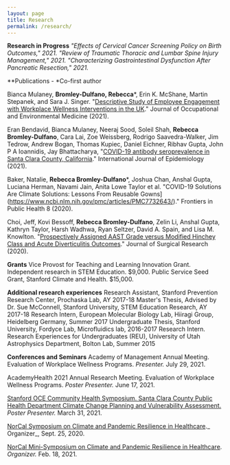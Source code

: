 ```yaml
---
layout: page
title: Research
permalink: /research/
---
```


 
**Research in Progress**
_"Effects of Cervical Cancer Screening Policy on Birth Outcomes," 2021.
"Review of Traumatic Thoracic and Lumbar Spine Injury Management," 2021.
"Characterizing Gastrointestinal Dysfunction After Pancreatic Resection," 2021._

**Publications - *Co-first author

Bianca Mulaney, **Bromley-Dulfano, Rebecca***, Erin K. McShane, Martin Stepanek, and Sara J. Singer. "[Descriptive Study of Employee Engagement with Workplace Wellness Interventions in the UK](https://journals.lww.com/joem/Abstract/9000/Descriptive_Study_of_Employee_Engagement_with.97904.aspx)." Journal of Occupational and Environmental Medicine (2021).


Eran Bendavid, Bianca Mulaney, Neeraj Sood, Soleil Shah, **Rebecca Bromley-Dulfano**, Cara Lai, Zoe Weissberg, Rodrigo Saavedra-Walker, Jim Tedrow, Andrew Bogan, Thomas Kupiec, Daniel Eichner, Ribhav Gupta, John P A Ioannidis, Jay Bhattacharya, "[COVID-19 antibody seroprevalence in Santa Clara County, California](https://academic.oup.com/ije/article/50/2/410/6146069)." International Journal of Epidemiology (2021).

Baker, Natalie, **Rebecca Bromley-Dulfano***, Joshua Chan, Anshal Gupta, Luciana Herman, Navami Jain, Anita Lowe Taylor et al. "COVID-19 Solutions Are Climate Solutions: Lessons From Reusable Gowns](https://www.ncbi.nlm.nih.gov/pmc/articles/PMC7732643/)." Frontiers in Public Health 8 (2020).

Choi, Jeff, Kovi Bessoff, **Rebecca Bromley-Dulfano**, Zelin Li, Anshal Gupta, Kathryn Taylor, Harsh Wadhwa, Ryan Seltzer, David A. Spain, and Lisa M. Knowlton. "[Prospectively Assigned AAST Grade versus Modified Hinchey Class and Acute Diverticulitis Outcomes](https://www.sciencedirect.com/science/article/pii/S0022480420307356)." Journal of Surgical Research (2020).

**Grants**
Vice Provost for Teaching and Learning Innovation Grant. Independent research in STEM Education. $9,000.
Public Service Seed Grant, Stanford Climate and Health. $15,000.

**Additional research experiences**
Research Assistant, Stanford Prevention Research Center, Prochaska Lab, AY 2017-18
Master's Thesis, Advised by Dr. Sue McConnell, Stanford University, STEM Education Research, AY 2017-18
Research Intern, European Molecular Biology Lab, Hiiragi Group, Heidelberg Germany, Summer 2017
Undergraduate Thesis, Stanford University, Fordyce Lab, Microfluidics lab, 2016-2017
Research Intern. Research Experiences for Undergraduates (REU), University of Utah Astrophysics Department, Bolton Lab, Summer 2015

**Conferences and Seminars**
Academy of Management Annual Meeting. Evaluation of Workplace Wellness Programs. _Presenter._ July 29, 2021.

AcademyHealth 2021 Annual Research Meeting. Evaluation of Workplace Wellness Programs. _Poster Presenter._ June 17, 2021.

[Stanford OCE Community Health Symposium. Santa Clara County Public Health Department Climate Change Planning and Vulnerability Assessment.](https://med.stanford.edu/oce/partnerships-collaborations/community-health-symposium/community-health-symposium-abstracts---posters.html) _Poster Presenter._ March 31, 2021.

[NorCal Symposium on Climate and Pandemic Resilience in Healthcare](https://med.stanford.edu/allergyandasthma/news/CurrentEvents/NorCalSymposium.html)._ Organizer_, Sept. 25, 2020.

[NorCal Mini-Symposium on Climate and Pandemic Resilience in Healthcare](https://conservation.stanford.edu/events/norcal-mini-symposium-climate-and-pandemic-resilience). _Organizer._ Feb. 18, 2021.


